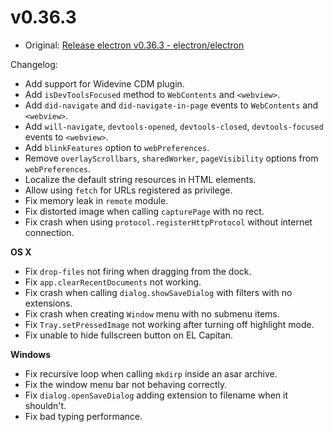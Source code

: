 # v0.36.3

* Original: [Release electron v0.36.3 - electron/electron](https://github.com/electron/electron/releases/tag/v0.36.3)

Changelog:

* Add support for Widevine CDM plugin.
* Add `isDevToolsFocused` method to `WebContents` and `<webview>`.
* Add `did-navigate` and `did-navigate-in-page` events to `WebContents` and `<webview>`.
* Add `will-navigate`, `devtools-opened`, `devtools-closed`, `devtools-focused` events to `<webview>`.
* Add `blinkFeatures` option to `webPreferences`.
* Remove `overlayScrollbars`, `sharedWorker`, `pageVisibility` options from `webPreferences`.
* Localize the default string resources in HTML elements.
* Allow using `fetch` for URLs registered as privilege.
* Fix memory leak in `remote` module.
* Fix distorted image when calling `capturePage` with no rect.
* Fix crash when using `protocol.registerHttpProtocol` without internet connection.

**OS X**

* Fix `drop-files` not firing when dragging from the dock.
* Fix `app.clearRecentDocuments` not working.
* Fix crash when calling `dialog.showSaveDialog` with filters with no extensions.
* Fix crash when creating `Window` menu with no submenu items.
* Fix `Tray.setPressedImage` not working after turning off highlight mode.
* Fix unable to hide fullscreen button on EL Capitan.

**Windows**

* Fix recursive loop when calling `mkdirp` inside an asar archive.
* Fix the window menu bar not behaving correctly.
* Fix `dialog.openSaveDialog` adding extension to filename when it shouldn't.
* Fix bad typing performance.
